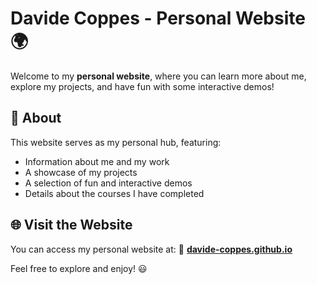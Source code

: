 # Davide Coppes - Personal Website 🌍

Welcome to my **personal website**, where you can learn more about me, explore my projects, and have fun with some interactive demos!

## 🌟 About
This website serves as my personal hub, featuring:
- Information about me and my work
- A showcase of my projects
- A selection of fun and interactive demos
- Details about the courses I have completed

## 🌐 Visit the Website
You can access my personal website at:
🔗 **[davide-coppes.github.io](https://davide-coppes.github.io)**

Feel free to explore and enjoy! 😃